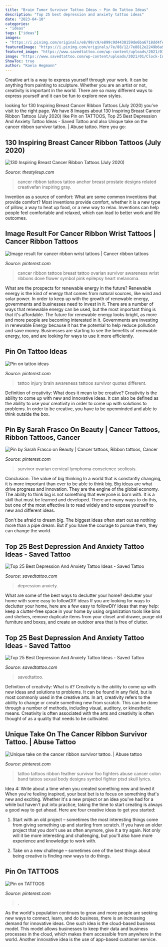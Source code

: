 ```yaml
---
title: "Brain Tumor Survivor Tattoo Ideas ~ Pin On Tattoo Ideas"
description: "Top 25 best depression and anxiety tattoo ideas"
date: "2023-04-10"
categories:
- "ideas"
tags: ["ideas"]
images:
- "https://i.pinimg.com/originals/e8/99/c9/e899c9d4438159de6ba6718dd4fedd92.jpg"
featuredImage: "https://i.pinimg.com/originals/7e/88/12/7e8812e2249b6a9964c5720220da9902.jpg"
featured_image: "https://www.savedtattoo.com/wp-content/uploads/2021/01/Clock-Inspired-Depression-Survivor-Tattoo-768x762.jpg"
image: "https://www.savedtattoo.com/wp-content/uploads/2021/01/Clock-Inspired-Depression-Survivor-Tattoo-768x762.jpg"
ShowToc: true
author: "Kaela Hegmann"
---
```



Creative art is a way to express yourself through your work. It can be anything from painting to sculpture. Whether you are an artist or not, creativity is important in the world. There are so many different ways to express yourself and it can be fun to explore new styles.

	

		
looking for 130 Inspiring Breast Cancer Ribbon Tattoos (July 2020) you've visit to the right page. We have 8 Images about 130 Inspiring Breast Cancer Ribbon Tattoos (July 2020) like Pin on TATTOOS, Top 25 Best Depression And Anxiety Tattoo Ideas - Saved Tattoo and also Unique take on the cancer ribbon survivor tattoo. | Abuse tattoo. Here you go:
		
    
## 130 Inspiring Breast Cancer Ribbon Tattoos (July 2020)

<img loading=lazy src="https://thestyleup.com/wp-content/uploads/2016/08/cancer-ribbon-tattoo-25-650x650.jpg" onerror="this.onerror=null;this.src='https://tse2.mm.bing.net/th?id=OIP.kIEm-cYgcXrxXfgCOfC7JgHaHa&amp;pid=15.1';" alt="130 Inspiring Breast Cancer Ribbon Tattoos (July 2020)">

_Source: thestyleup.com_

>cancer ribbon tattoos tattoo anchor breast prostate designs related creativefan inspiring gray. 

	

Invention as a source of comfort: What are some common inventions that provide comfort?
Most inventions provide comfort, whether it is a new type of pillow, a way to heat up food, or a new way to relax. Inventions can help people feel comfortable and relaxed, which can lead to better work and life outcomes.

    
## Image Result For Cancer Ribbon Wrist Tattoos | Cancer Ribbon Tattoos

<img loading=lazy src="https://i.pinimg.com/originals/02/f2/49/02f249bb3ba86da17dc666f3f5ce30ed.jpg" onerror="this.onerror=null;this.src='https://tse3.mm.bing.net/th?id=OIP.6Ch0q3clNMjMreVGqNmmWgHaJ3&amp;pid=15.1';" alt="Image result for cancer ribbon wrist tattoos | Cancer ribbon tattoos">

_Source: pinterest.com_

>cancer ribbon tattoos breast tattoo ovarian survivor awareness wrist ribbons dove flower symbol pink epilepsy heart melanoma. 

	

What are the prospects for renewable energy in the future?
Renewable energy is the kind of energy that comes from natural sources, like wind and solar power. In order to keep up with the growth of renewable energy, governments and businesses need to invest in it. There are a number of ways that renewable energy can be used, but the most important thing is that it's affordable. 
The future for renewable energy looks bright, as more and more people are becoming interested in it. Governments are investing in renewable Energy because it has the potential to help reduce pollution and save money. Businesses are starting to see the benefits of renewable energy, too, and are looking for ways to use it more efficiently.

    
## Pin On Tattoo Ideas

<img loading=lazy src="https://i.pinimg.com/originals/b9/14/75/b91475518b7724da9f0139350bed4025.jpg" onerror="this.onerror=null;this.src='https://tse3.mm.bing.net/th?id=OIP.MBZneQYqjESWm0AaI40zmQHaJ4&amp;pid=15.1';" alt="Pin on tattoo ideas">

_Source: pinterest.com_

>tattoo injury brain awareness tattoos survivor quotes different. 

	

Definition of creativity: What does it mean to be creative?
Creativity is the ability to come up with new and innovative ideas. It can also be defined as the ability to use your creativity in order to come up with solutions to problems. In order to be creative, you have to be openminded and able to think outside the box.

    
## Pin By Sarah Frasco On Beauty | Cancer Tattoos, Ribbon Tattoos, Cancer

<img loading=lazy src="https://i.pinimg.com/736x/fb/67/ab/fb67ab8028d1816d833eaf233426b0b6--beauty-tatoos.jpg" onerror="this.onerror=null;this.src='https://tse3.mm.bing.net/th?id=OIP.Z5jl887zPOm5gGmoi1DkdwHaJ4&amp;pid=15.1';" alt="Pin by Sarah Frasco on Beauty | Cancer tattoos, Ribbon tattoos, Cancer">

_Source: pinterest.com_

>survivor ovarian cervical lymphoma conscience scoliosis. 

	

Conclusion: The value of big thinking
In a world that is constantly changing, it is more important than ever to be able to think big. Big ideas are what drive progress and innovation. They are the engine of the global economy.
The ability to think big is not something that everyone is born with. It is a skill that must be learned and developed. There are many ways to do this, but one of the most effective is to read widely and to expose yourself to new and different ideas.

Don't be afraid to dream big. The biggest ideas often start out as nothing more than a pipe dream. But if you have the courage to pursue them, they can change the world.

    
## Top 25 Best Depression And Anxiety Tattoo Ideas - Saved Tattoo

<img loading=lazy src="https://www.savedtattoo.com/wp-content/uploads/2021/01/I-Refuse-To-Sink-Depression-Tattoo-768x768.jpg" onerror="this.onerror=null;this.src='https://tse4.mm.bing.net/th?id=OIP.tFyYGQhGA7Jx7meKrYi-vAHaHa&amp;pid=15.1';" alt="Top 25 Best Depression And Anxiety Tattoo Ideas - Saved Tattoo">

_Source: savedtattoo.com_

>depression anxiety. 

	

What are some of the best ways to declutter your home?
declutter your home with some easy to followDIY ideas 
If you are looking for ways to declutter your home, here are a few easy to followDIY ideas that may help: keep a clutter-free space in your home by using organization tools like bins and shelves, remove duplicate items from your closet and drawer, purge old furniture and boxes, and create an outdoor area that is free of clutter.

    
## Top 25 Best Depression And Anxiety Tattoo Ideas - Saved Tattoo

<img loading=lazy src="https://www.savedtattoo.com/wp-content/uploads/2021/01/Clock-Inspired-Depression-Survivor-Tattoo-768x762.jpg" onerror="this.onerror=null;this.src='https://tse4.mm.bing.net/th?id=OIP.v88iuEHgQ3GLvJFbtI-JXQHaHW&amp;pid=15.1';" alt="Top 25 Best Depression And Anxiety Tattoo Ideas - Saved Tattoo">

_Source: savedtattoo.com_

>savedtattoo. 

	

Definition of creativity: What is it?
Creativity is the ability to come up with new ideas and solutions to problems. It can be found in any field, but is most commonly used in the creative arts. In art, creativity refers to the ability to change or create something new from scratch. This can be done through a number of methods, including visual, auditory, or kinesthetic means. Creativity is often associated with the arts and creativity is often thought of as a quality that needs to be cultivated.

    
## Unique Take On The Cancer Ribbon Survivor Tattoo. | Abuse Tattoo

<img loading=lazy src="https://i.pinimg.com/originals/7e/88/12/7e8812e2249b6a9964c5720220da9902.jpg" onerror="this.onerror=null;this.src='https://tse2.mm.bing.net/th?id=OIP._E1OPHtH7GsXvgDW3-sqgwHaJ4&amp;pid=15.1';" alt="Unique take on the cancer ribbon survivor tattoo. | Abuse tattoo">

_Source: pinterest.com_

>tattoo tattoos ribbon feather survivor foo fighters abuse cancer colon band tatoos sexual body designs symbol fighter ptsd skull lyrics. 

	

Idea 4: Write about a time when you created something new and loved it
When you're feeling inspired, your best bet is to focus on something that's new and exciting. Whether it's a new project or an idea you've had for a while but haven't put into practice, taking the time to start creating is always a good way to get ahead. Here are four creative ideas to get you started: 
1. Start with an old project – sometimes the most interesting things come from giving something up and starting from scratch. If you have an older project that you don't use as often anymore, give it a try again. Not only will it be more interesting and challenging, but you'll also have more experience and knowledge to work with.

2. Take on a new challenge – sometimes one of the best things about being creative is finding new ways to do things.

    
## Pin On TATTOOS

<img loading=lazy src="https://i.pinimg.com/originals/e8/99/c9/e899c9d4438159de6ba6718dd4fedd92.jpg" onerror="this.onerror=null;this.src='https://tse2.mm.bing.net/th?id=OIP.59Rza4603hGu_T1UXtcRXQHaIz&amp;pid=15.1';" alt="Pin on TATTOOS">

_Source: pinterest.com_

>. 

	

As the world's population continues to grow and more people are seeking new ways to connect, learn, and do business, there is an increasing demand for innovative ideas. One such idea is the cloud-based business model. This model allows businesses to keep their data and business processes in the cloud, which makes them accessible from anywhere in the world. Another innovative idea is the use of app-based customer service.

